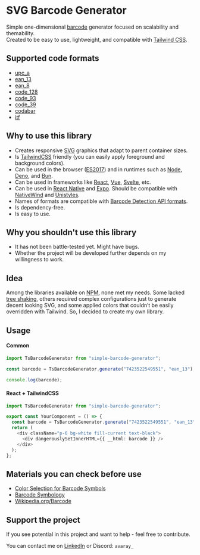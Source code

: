 # SVG Barcode Generator

Simple one-dimensional [barcode](https://en.wikipedia.org/wiki/Barcode) generator focused on scalability and
themability.\
Created to be easy to use, lightweight, and compatible with [Tailwind CSS](Tailwind).

## Supported code formats

- [upc_a](https://en.wikipedia.org/wiki/Universal_Product_Code)
- [ean_13](https://en.wikipedia.org/wiki/International_Article_Number)
- [ean_8](https://en.wikipedia.org/wiki/International_Article_Number)
- [code_128](https://en.wikipedia.org/wiki/Code_128)
- [code_93](https://en.wikipedia.org/wiki/Code_93)
- [code_39](https://en.wikipedia.org/wiki/Code_39)
- [codabar](https://en.wikipedia.org/wiki/Codabar)
- [itf](https://en.wikipedia.org/wiki/Interleaved_2_of_5)

## Why to use this library

- Creates responsive [SVG](https://en.wikipedia.org/wiki/SVG) graphics that adapt to parent container sizes.
- Is [TailwindCSS](https://tailwindcss.com/) friendly (you can easily apply foreground and background colors).
- Can be used in the browser ([ES2017](https://caniuse.com/?search=es2017)) and in runtimes such as
  [Node](https://nodejs.org/), [Deno](https://deno.com/), and [Bun](https://bun.sh/).
- Can be used in frameworks like [React](https://react.dev/), [Vue](https://vuejs.org/), [Svelte](https://svelte.dev/),
  etc.
- Can be used in [React Native](https://reactnative.dev/) and [Expo](https://expo.dev/). Should be compatible with
  [NativeWind](https://www.nativewind.dev/) and [Unistyles](https://www.unistyl.es/).
- Names of formats are compatible with
  [Barcode Detection API formats](https://developer.mozilla.org/en-US/docs/Web/API/Barcode_Detection_API#supported_barcode_formats).
- Is dependency-free.
- Is easy to use.

## Why you shouldn't use this library

- It has not been battle-tested yet. Might have bugs.
- Whether the project will be developed further depends on my willingness to work.

## Idea

Among the libraries available on [NPM](https://www.npmjs.com/), none met my needs. Some lacked
[tree shaking](https://developer.mozilla.org/en-US/docs/Glossary/Tree_shaking), others required complex configurations
just to generate decent looking SVG, and some applied colors that couldn’t be easily overridden with Tailwind. So, I
decided to create my own library.

## Usage

#### Common

```ts
import TsBarcodeGenerator from "simple-barcode-generator";

const barcode = TsBarcodeGenerator.generate("7423522549551", "ean_13");

console.log(barcode);
```

#### React + TailwindCSS

```ts
import TsBarcodeGenerator from "simple-barcode-generator";

export const YourComponent = () => {
  const barcode = TsBarcodeGenerator.generate("7423522549551", "ean_13");
  return (
    <div className="p-6 bg-white fill-current text-black">
      <div dangerouslySetInnerHTML={{ __html: barcode }} />
    </div>
  );
};
```

## Materials you can check before use

- [Color Selection for Barcode Symbols](https://www.barcode.graphics/upc-color-guide)
- [Barcode Symbology](https://www.scandit.com/products/barcode-scanning/symbologies)
- [Wikipedia.org/Barcode](https://en.wikipedia.org/wiki/Barcode)

## Support the project

If you see potential in this project and want to help - feel free to contribute.

You can contact me on [LinkedIn](https://www.linkedin.com/in/wasowsky/) or Discord: `avaray_`
